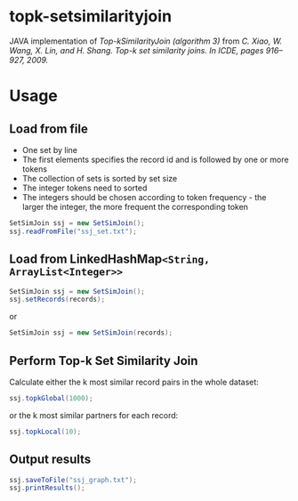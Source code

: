 # topk-setsimilarityjoin

JAVA implementation of *Top-kSimilarityJoin (algorithm 3)* from
*C. Xiao, W. Wang, X. Lin, and H. Shang. Top-k set similarity joins. In ICDE, pages 916–927, 2009.*

# Usage
## Load from file
* One set by line
* The first elements specifies the record id and is followed by one or more tokens
* The collection of sets is sorted by set size
* The integer tokens need to sorted
* The integers should be chosen according to token frequency - the larger the integer, the more frequent the corresponding token
~~~java
SetSimJoin ssj = new SetSimJoin();
ssj.readFromFile("ssj_set.txt");
~~~

## Load from LinkedHashMap`<String, ArrayList<Integer>>`
~~~java
SetSimJoin ssj = new SetSimJoin();
ssj.setRecords(records);
~~~
or
~~~java
SetSimJoin ssj = new SetSimJoin(records);
~~~

## Perform Top-k Set Similarity Join
Calculate either the k most similar record pairs in the whole dataset:
~~~java
ssj.topkGlobal(1000);
~~~
or the k most similar partners for each record:
~~~java
ssj.topkLocal(10);
~~~
## Output results
~~~java
ssj.saveToFile("ssj_graph.txt");
ssj.printResults();
~~~
